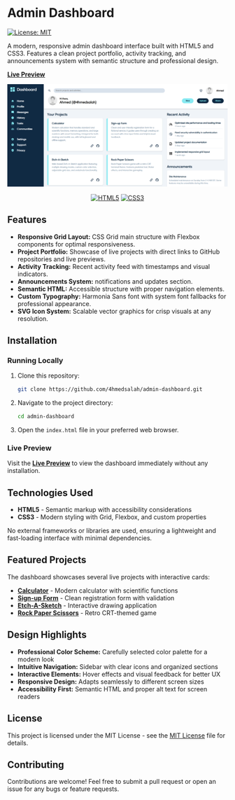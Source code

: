 # Admin Dashboard

<a href="https://opensource.org/licenses/MIT"><img src="https://img.shields.io/badge/License-MIT-yellow.svg?style=for-the-badge" alt="License: MIT"></a>

A modern, responsive admin dashboard interface built with HTML5 and CSS3. Features a clean project portfolio, activity tracking, and announcements system with semantic structure and professional design.

**[Live Preview](https://4hmedsalah.github.io/admin-dashboard/)**

![Admin Dashboard Screenshot](assets/images/screenshot.png)

<div align="center">
  <a href="https://developer.mozilla.org/en-US/docs/Web/HTML"><img src="https://img.shields.io/badge/HTML5-E34F26?style=for-the-badge&logo=html5&logoColor=white" alt="HTML5"></a>
  <a href="https://developer.mozilla.org/en-US/docs/Web/CSS"><img src="https://img.shields.io/badge/CSS3-1572B6?style=for-the-badge&logo=css3&logoColor=white" alt="CSS3"></a>
</div>

## Features

- **Responsive Grid Layout:** CSS Grid main structure with Flexbox components for optimal responsiveness.
- **Project Portfolio:** Showcase of live projects with direct links to GitHub repositories and live previews.
- **Activity Tracking:** Recent activity feed with timestamps and visual indicators.
- **Announcements System:** notifications and updates section.
- **Semantic HTML:** Accessible structure with proper navigation elements.
- **Custom Typography:** Harmonia Sans font with system font fallbacks for professional appearance.
- **SVG Icon System:** Scalable vector graphics for crisp visuals at any resolution.

## Installation

### Running Locally

1. Clone this repository:
   ```zsh
   git clone https://github.com/4hmedsalah/admin-dashboard.git
   ```
2. Navigate to the project directory:
   ```zsh
   cd admin-dashboard
   ```
3. Open the `index.html` file in your preferred web browser.

### Live Preview

Visit the [**Live Preview**](https://4hmedsalah.github.io/admin-dashboard/) to view the dashboard immediately without any installation.

## Technologies Used

- **HTML5** - Semantic markup with accessibility considerations
- **CSS3** - Modern styling with Grid, Flexbox, and custom properties

No external frameworks or libraries are used, ensuring a lightweight and fast-loading interface with minimal dependencies.

## Featured Projects

The dashboard showcases several live projects with interactive cards:

- **[Calculator](https://4hmedsalah.github.io/calculator/)** - Modern calculator with scientific functions
- **[Sign-up Form](https://4hmedsalah.github.io/sign-up-form/)** - Clean registration form with validation
- **[Etch-A-Sketch](https://4hmedsalah.github.io/etch-a-sketch/)** - Interactive drawing application
- **[Rock Paper Scissors](https://4hmedsalah.github.io/rock-paper-scissors/)** - Retro CRT-themed game

## Design Highlights

- **Professional Color Scheme:** Carefully selected color palette for a modern look
- **Intuitive Navigation:** Sidebar with clear icons and organized sections
- **Interactive Elements:** Hover effects and visual feedback for better UX
- **Responsive Design:** Adapts seamlessly to different screen sizes
- **Accessibility First:** Semantic HTML and proper alt text for screen readers

## License

This project is licensed under the MIT License - see the [MIT License](LICENSE) file for details.

## Contributing

Contributions are welcome! Feel free to submit a pull request or open an issue for any bugs or feature requests.
